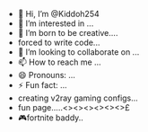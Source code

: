 - 👋 Hi, I’m @Kiddoh254
- 👀 I’m interested in ...
- 🌱 I’m born to be creative....
- forced to write code...
- 💞️ I’m looking to collaborate on ...
- 📫 How to reach me ...
- 😄 Pronouns: ...
- ⚡ Fun fact: ...
- creating v2ray gaming configs...
- fun page.....<><><><><><>£
- 🎮fortnite baddy.. 

<!---
Kiddoh254/Kiddoh254 is a ✨ special ✨ repository because its `README.md` (this file) appears on your GitHub profile.
You can click the Preview link to take a look at your changes.
--->
